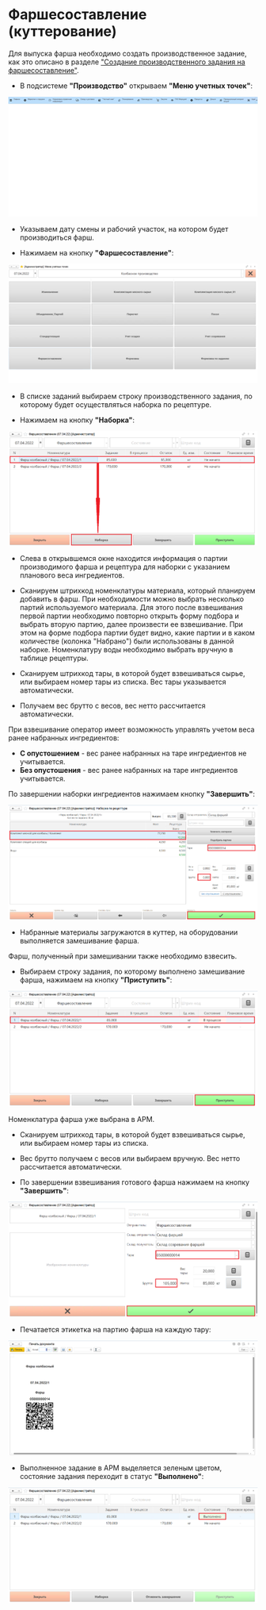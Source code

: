 # Фаршесоставление (куттерование)

Для выпуска фарша необходимо создать производственное задание, как это описано в разделе ["Создание производственного задания на фаршесоставление"](./CreateTaskForAMinsedMeat.md).

- В подсистеме **"Производство"** открываем **"Меню учетных точек"**:

![Производство.Меню учетных точек](MincedMeat.assets/Pictures_01.gif)

- Указываем дату смены и рабочий участок, на котором будет производиться фарш.

- Нажимаем на кнопку **"Фаршесоставление"**:

![Меню учетных точек.Колбасное производство. Фаршесоставление](MincedMeat.assets/Pictures_02.gif)

- В списке заданий выбираем строку производственного задания, по которому будет осуществляться наборка по рецептуре.

- Нажимаем на кнопку **"Наборка"**:

![Меню учетных точек.Колбасное производство. Фаршесоставление. Наборка](MincedMeat.assets/Pictures_03.png)

- Слева в открывшемся окне находится информация о партии производимого фарша и рецептура для наборки с указанием планового веса ингредиентов.

- Сканируем штрихкод номенклатуры материала, который планируем добавить в фарш. При необходимости можно выбрать несколько партий используемого материала. Для этого после взвешивания первой партии необходимо повторно открыть форму подбора и выбрать вторую партию, далее произвести ее взвешивание. При этом на форме подбора партии будет видно, какие партии и в каком количестве (колонка "Набрано") были использованы в данной наборке. Номенклатуру воды необходимо выбрать вручную в таблице рецептуры.

- Сканируем штрихкод тары, в которой будет взвешиваться сырье, или выбираем номер тары из списка. Вес тары указывается автоматически.

- Получаем вес брутто с весов, вес нетто рассчитается автоматически.

При взвешивание оператор имеет возможность управлять учетом веса ранее набранных ингредиентов:

- **С опустошением** - вес ранее набранных на таре ингредиентов не учитывается.
- **Без опустошения** - вес ранее набранных на таре ингредиентов учитывается.
  
По завершении наборки ингредиентов нажимаем кнопку **"Завершить"**:

![Меню учетных точек.Колбасное производство. Фаршесоставление. Наборка](MincedMeat.assets/Pictures_04.png)

- Набранные материалы загружаются в куттер, на оборудовании выполняется замешивание фарша.

Фарш, полученный при замешивании также необходимо взвесить.

- Выбираем строку задания, по которому выполнено замешивание фарша, нажимаем на кнопку **"Приступить"**:

![Меню учетных точек.Колбасное производство. Фаршесоставление. Приступить](MincedMeat.assets/Pictures_05.png)

Номенклатура фарша уже выбрана в АРМ.

- Сканируем штрихкод тары, в которой будет взвешиваться сырье, или выбираем номер тары из списка.

- Вес брутто получаем с весов или выбираем вручную. Вес нетто рассчитается автоматически.

- По завершении взвешивания готового фарша нажимаем на кнопку **"Завершить"**:

![Меню учетных точек.Колбасное производство. Фаршесоставление. Завершить](MincedMeat.assets/Pictures_06.png)

- Печатается этикетка на партию фарша на каждую тару:

![Этикетка партии](MincedMeat.assets/Pictures_07.png)

- Выполненное задание в  АРМ выделяется зеленым цветом, состояние задания переходит в статус **"Выполнено"**:

![Меню учетных точек.Колбасное производство. Фаршесоставление. Выполнено](MincedMeat.assets/Pictures_08.png)